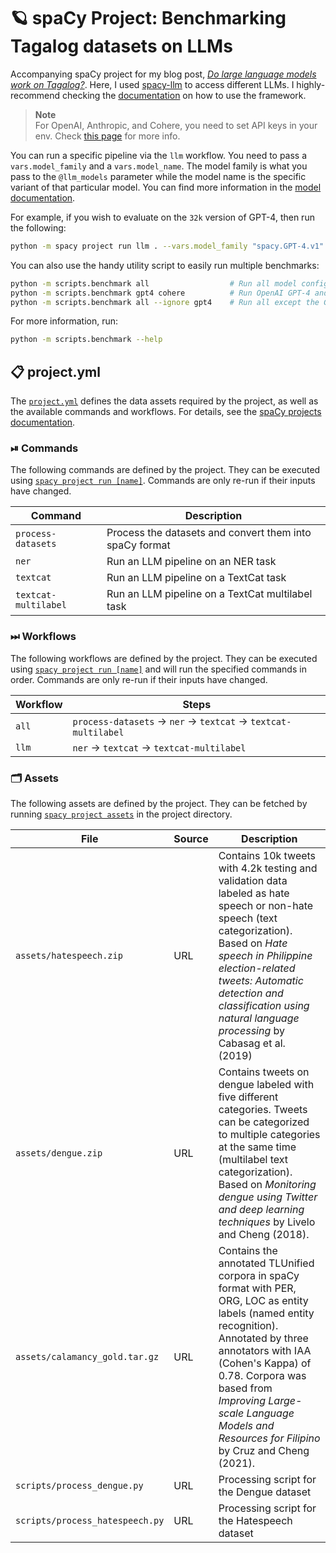 <!-- SPACY PROJECT: AUTO-GENERATED DOCS START (do not remove) -->

# 🪐 spaCy Project: Benchmarking Tagalog datasets on LLMs

Accompanying spaCy project for my blog post, [*Do large language models work on Tagalog?*](https://ljvmiranda921.github.io/notebook/2023/10/18/llm-tagalog/).
Here, I used [spacy-llm](https://github.com/explosion/spacy-llm) to access different LLMs.
I highly-recommend checking the [documentation](https://spacy.io/api/large-language-models) on how to use the framework.

> **Note**  
For OpenAI, Anthropic, and Cohere, you need to set API keys in your env. Check [this page](https://spacy.io/api/large-language-models#api-keys) for more info. 

You can run a specific pipeline via the `llm` workflow. 
You need to pass a `vars.model_family` and a `vars.model_name`. 
The model family is what you pass to the `@llm_models` parameter while the model name is the specific variant of that particular model.
You can find more information in the [model documentation](https://spacy.io/api/large-language-models#models).

For example, if you wish to evaluate on the `32k` version of GPT-4, then run the following:

```sh
python -m spacy project run llm . --vars.model_family "spacy.GPT-4.v1" --vars.model_name "gpt-4-32k"
```

You can also use the handy utility script to easily run multiple benchmarks:

```sh
python -m scripts.benchmark all                  # Run all model configurations
python -m scripts.benchmark gpt4 cohere          # Run OpenAI GPT-4 and Cohere only
python -m scripts.benchmark all --ignore gpt4    # Run all except the GPT-4 config
```

For more information, run:

```sh
python -m scripts.benchmark --help
```


## 📋 project.yml

The [`project.yml`](project.yml) defines the data assets required by the
project, as well as the available commands and workflows. For details, see the
[spaCy projects documentation](https://spacy.io/usage/projects).

### ⏯ Commands

The following commands are defined by the project. They
can be executed using [`spacy project run [name]`](https://spacy.io/api/cli#project-run).
Commands are only re-run if their inputs have changed.

| Command | Description |
| --- | --- |
| `process-datasets` | Process the datasets and convert them into spaCy format |
| `ner` | Run an LLM pipeline on an NER task |
| `textcat` | Run an LLM pipeline on a TextCat task |
| `textcat-multilabel` | Run an LLM pipeline on a TextCat multilabel task |

### ⏭ Workflows

The following workflows are defined by the project. They
can be executed using [`spacy project run [name]`](https://spacy.io/api/cli#project-run)
and will run the specified commands in order. Commands are only re-run if their
inputs have changed.

| Workflow | Steps |
| --- | --- |
| `all` | `process-datasets` &rarr; `ner` &rarr; `textcat` &rarr; `textcat-multilabel` |
| `llm` | `ner` &rarr; `textcat` &rarr; `textcat-multilabel` |

### 🗂 Assets

The following assets are defined by the project. They can
be fetched by running [`spacy project assets`](https://spacy.io/api/cli#project-assets)
in the project directory.

| File | Source | Description |
| --- | --- | --- |
| `assets/hatespeech.zip` | URL | Contains 10k tweets with 4.2k testing and validation data labeled as hate speech or non-hate speech (text categorization). Based on *Hate speech in Philippine election-related tweets: Automatic detection and classification using natural language processing* by Cabasag et al. (2019) |
| `assets/dengue.zip` | URL | Contains tweets on dengue labeled with five different categories. Tweets can be categorized to multiple categories at the same time (multilabel text categorization). Based on *Monitoring dengue using Twitter and deep learning techniques* by Livelo and Cheng (2018). |
| `assets/calamancy_gold.tar.gz` | URL | Contains the annotated TLUnified corpora in spaCy format with PER, ORG, LOC as entity labels (named entity recognition). Annotated by three annotators with IAA (Cohen's Kappa) of 0.78. Corpora was based from *Improving Large-scale Language Models and Resources for Filipino* by Cruz and Cheng (2021). |
| `scripts/process_dengue.py` | URL | Processing script for the Dengue dataset |
| `scripts/process_hatespeech.py` | URL | Processing script for the Hatespeech dataset |

<!-- SPACY PROJECT: AUTO-GENERATED DOCS END (do not remove) -->